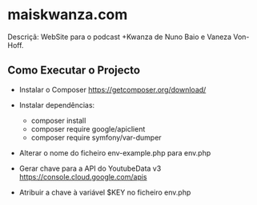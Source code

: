 # maiskwanza.com

Descriçã: WebSite para o podcast +Kwanza de Nuno Baio e Vaneza Von-Hoff.

## Como Executar o Projecto
* Instalar o Composer <https://getcomposer.org/download/>

* Instalar dependências:
    - composer install
    - composer require google/apiclient
    - composer require symfony/var-dumper

* Alterar o nome do ficheiro env-example.php para env.php

* Gerar chave para a API do YoutubeData v3 <https://console.cloud.google.com/apis>

* Atribuir a chave à variável $KEY no ficheiro env.php